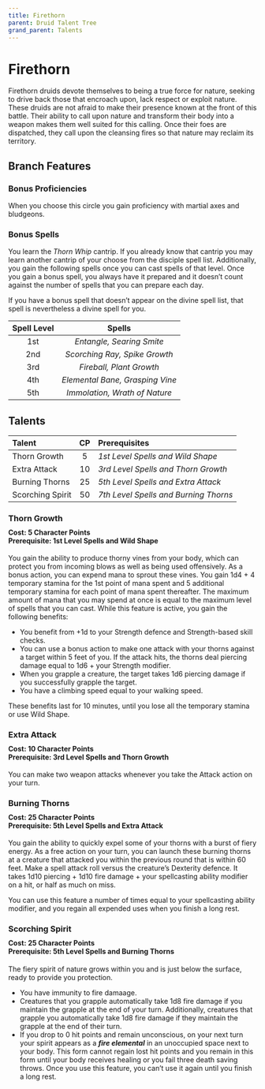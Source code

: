 ```yaml
---
title: Firethorn
parent: Druid Talent Tree
grand_parent: Talents
---
```


# Firethorn
Firethorn druids devote themselves to being a true force for nature, seeking to drive back those that encroach upon, lack respect or exploit nature. These druids are not afraid to make their presence known at the front of this battle. Their ability to call upon nature and transform their body into a weapon makes them well suited for this calling. Once their foes are dispatched, they call upon the cleansing fires so that nature may reclaim its territory.

## Branch Features

### Bonus Proficiencies
When you choose this circle you gain proficiency with martial axes and bludgeons.

### Bonus Spells
You learn the *Thorn Whip* cantrip. If you already know that cantrip you may learn another cantrip of your choose from the disciple spell list. Additionally, you gain the following spells once you can cast spells of that level. Once you gain a bonus spell, you always have it prepared and it doesn’t count against the number of spells that you can prepare each day.

If you have a bonus spell that doesn’t appear on the divine spell list, that spell is nevertheless a divine spell for you.

| Spell Level | Spells |
|:-----------:|:------:|
| 1st | *Entangle, Searing Smite* |
| 2nd | *Scorching Ray, Spike Growth* |
| 3rd | *Fireball, Plant Growth* |
| 4th | *Elemental Bane, Grasping Vine* |
| 5th | *Immolation, Wrath of Nature* |

## Talents

| Talent | CP | Prerequisites |
|:-----------|:------:|:------------|
| Thorn Growth| 5 | *1st Level Spells and Wild Shape* |   
| Extra Attack | 10 |  *3rd Level Spells and Thorn Growth* |   
| Burning Thorns | 25 | *5th Level Spells and Extra Attack* |   
| Scorching Spirit | 50 | *7th Level Spells and Burning Thorns* |  

### Thorn Growth

<div style="margin-top:-10px;"></div>

#### **Cost:** 5 Character Points<br>**Prerequisite:** 1st Level Spells and Wild Shape

You gain the ability to produce thorny vines from your body, which can protect you from incoming blows as well as being used offensively. As a bonus action, you can expend mana to sprout these vines. You gain 1d4 + 4 temporary stamina for the 1st point of mana spent and 5 additional temporary stamina for each point of mana spent thereafter. The maximum amount of mana that you may spend at once is equal to the maximum level of spells that you can cast. While this feature is active, you gain the following benefits:
* You benefit from +1d to your Strength defence and Strength-based skill checks.
* You can use a bonus action to make one attack with your thorns against a target within 5 feet of you. If the attack hits, the thorns deal piercing damage equal to 1d6 + your Strength modifier. 
* When you grapple a creature, the target takes 1d6 piercing damage if you successfully grapple the target. 
* You have a climbing speed equal to your walking speed.

These benefits last for 10 minutes, until you lose all the temporary stamina or use Wild Shape.

### Extra Attack

<div style="margin-top:-10px;"></div>

#### **Cost:** 10 Character Points<br>**Prerequisite:** 3rd Level Spells and Thorn Growth

You can make two weapon attacks whenever you take the Attack action on your turn.

### Burning Thorns

<div style="margin-top:-10px;"></div>

#### **Cost:** 25 Character Points<br>**Prerequisite:** 5th Level Spells and Extra Attack

You gain the ability to quickly expel some of your thorns with a burst of fiery energy. As a free action on your turn, you can launch these burning thorns at a creature that attacked you within the previous round that is within 60 feet. Make a spell attack roll versus the creature’s Dexterity defence. It takes 1d10 piercing + 1d10 fire damage + your spellcasting ability modifier on a hit, or half as much on miss.

You can use this feature a number of times equal to your spellcasting ability modifier, and you regain all expended uses when you finish a long rest.

### Scorching Spirit

<div style="margin-top:-10px;"></div>

#### **Cost:** 25 Character Points<br>**Prerequisite:** 5th Level Spells and Burning Thorns

The fiery spirit of nature grows within you and is just below the surface, ready to provide you protection. 
* You have immunity to fire damaage.
* Creatures that you grapple automatically take 1d8 fire damage if you maintain the grapple at the end of your turn. Additionally, creatures that grapple you automatically take 1d8 fire damage if they maintain the grapple at the end of their turn. 
* If you drop to 0 hit points and remain unconscious, on your next turn your spirit appears as a ***fire elemental*** in an unoccupied space next to your body. This form cannot regain lost hit points and you remain in this form until your body receives healing or you fail three death saving throws. Once you use this feature, you can’t use it again until you finish a long rest.

